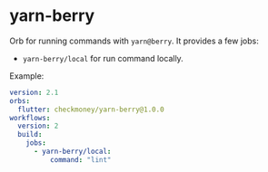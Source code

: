 # yarn-berry

Orb for running commands with `yarn@berry`. It provides a few jobs:
+ `yarn-berry/local` for run command locally.

Example:

```yml
version: 2.1
orbs:
  flutter: checkmoney/yarn-berry@1.0.0
workflows:
  version: 2
  build:
    jobs:
      - yarn-berry/local:
          command: "lint"
```
